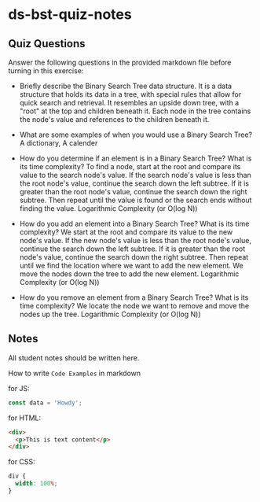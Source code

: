 # ds-bst-quiz-notes

## Quiz Questions

Answer the following questions in the provided markdown file before turning in this exercise:

- Briefly describe the Binary Search Tree data structure.
  It is a data structure that holds its data in a tree, with special rules that allow for quick search and retrieval. It resembles an upside down tree, with a "root" at the top and children beneath it. Each node in the tree contains the node's value and references to the children beneath it.

- What are some examples of when you would use a Binary Search Tree?
  A dictionary, A calender

- How do you determine if an element is in a Binary Search Tree? What is its time complexity?
  To find a node, start at the root and compare its value to the search node's value. If the search node's value is less than the root node's value, continue the search down the left subtree. If it is greater than the root node's value, continue the search down the right subtree. Then repeat until the value is found or the search ends without finding the value.
  Logarithmic Complexity (or O(log N))

- How do you add an element into a Binary Search Tree? What is its time complexity?
  We start at the root and compare its value to the new node's value. If the new node's value is less than the root node's value, continue the search down the left subtree. If it is greater than the root node's value, continue the search down the right subtree. Then repeat until we find the location where we want to add the new element. We move the nodes down the tree to add the new element.
  Logarithmic Complexity (or O(log N))

- How do you remove an element from a Binary Search Tree? What is its time complexity?
  We locate the node we want to remove and move the nodes up the tree. Logarithmic Complexity (or O(log N))

## Notes

All student notes should be written here.

How to write `Code Examples` in markdown

for JS:

```javascript
const data = 'Howdy';
```

for HTML:

```html
<div>
  <p>This is text content</p>
</div>
```

for CSS:

```css
div {
  width: 100%;
}
```
